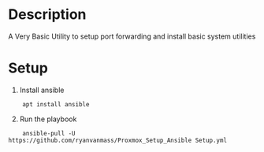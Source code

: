 # Description
A Very Basic Utility to setup port forwarding and install basic system utilities

# Setup
1. Install ansible
```
    apt install ansible
```

2. Run the playbook
```
    ansible-pull -U https://github.com/ryanvanmass/Proxmox_Setup_Ansible Setup.yml
```